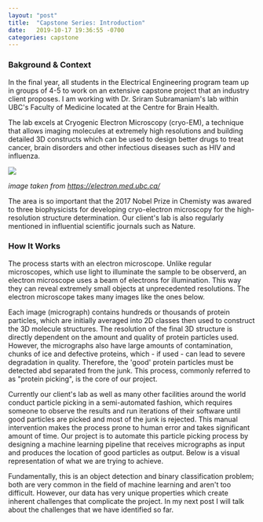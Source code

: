 ```yaml
---
layout: "post"
title:  "Capstone Series: Introduction"
date:   2019-10-17 19:36:55 -0700
categories: capstone
---
```


### Bakground & Context

In the final year, all students in the Electrical Engineering program team up in groups of 4-5 to work on an extensive capstone project that an industry client proposes. I am working with Dr. Sriram Subramaniam's lab within UBC's Faculty of Medicine located at the Centre for Brain Health.

The lab excels at Cryogenic Electron Microscopy (cryo-EM), a technique that allows imaging molecules at extremely high resolutions and building detailed 3D constructs which can be used to design better drugs to treat cancer, brain disorders and other infectious diseases such as HIV and influenza.

<html>
<img src="https://electron.med.ubc.ca/wp-content/blogs.dir/3794/files/2018/08/betagalactosidase_cryoem_gallerydl.png?b=3794&w=1170&h=600&zc=1" class = "ubc-electron" align = "centre"/>
</html>

<em>image taken from https://electron.med.ubc.ca/</em>


The area is so important that the 2017 Nobel Prize in Chemisty was awared to three biophysicists for developing cryo-electron microscopy for the high-resolution structure determination. Our client's lab is also regularly mentioned in influential scientific journals such as Nature.

### How It Works

The process starts with an electron microscope. Unlike regular microscopes, which use light to illuminate the sample to be observerd, an electron microscope uses a beam of electrons for illumination. This way they can reveal extremely small objects at unprecedented resolutions. The electron microscope takes many images like the ones below.

<!--
place image "micrographs-raw.jpg"

Wang et al. “DeepPicker: A Deep Learning Approach for Fully Automated Particle Picking in Cryo-EM.” Journal of Structural Biology 195, no. 3 (2016): 325–36.

-->

Each image (micrograph) contains hundreds or thousands of protein particles, which are initially averaged into 2D classes then used to construct the 3D molecule structures. The resolution of the final 3D structure is directly dependent on the amount and quality of protein particles used. However, the micrographs also have large amounts of contamination, chunks of ice and defective proteins, which - if used - can lead to severe degradation in quality. Therefore, the 'good' protein particles must be detected abd separated from the junk. This process, commonly referred to as "protein picking", is the core of our project.

Currently our client's lab as well as many other facilities around the world conduct particle picking in a semi-automated fashion, which requires someone to observe the results and run iterations of their software until good particles are picked and most of the junk is rejected. This manual intervention makes the process prone to human error and takes significant amount of time. Our project is to automate this particle picking process by designing a machine learning pipeline that receives micrographs as input and produces the location of good particles as output. Below is a visual representation of what we are trying to achieve.

<!--
place image "micrographs-raw.jpg"
Wang et al. “DeepPicker: A Deep Learning Approach for Fully Automated Particle Picking in Cryo-EM.” Journal of Structural Biology 195, no. 3 (2016): 325–36.
-->
Fundamentally, this is an object detection and binary classification problem; both are very common in the field of machine learning and aren't too difficult. However, our data has very unique properties which create inherent challenges that complicate the project. In my next post I will talk about the challenges that we have identified so far.
